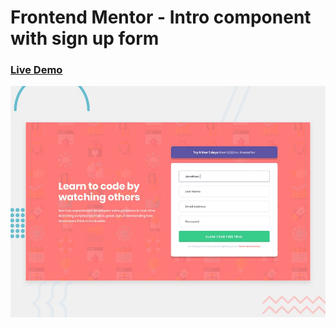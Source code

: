 # Frontend Mentor - Intro component with sign up form

### [Live Demo](https://abdullahaidar.github.io/Intro-component-with-sign-up-form/)

![Design preview for the Intro component with sign up form coding challenge](./design/desktop-preview.jpg)
